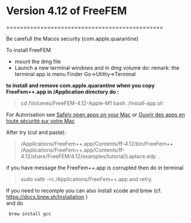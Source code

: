 # Version 4.12 of FreeFEM 
==============================================

Be carefull  the Macos security (com.apple.quarantine)

To install FreeFEM
- mount the dmg file 
- Launch a new terminal windows and  in dmg volume do: 
   remark: the terminal app is  menu Finder Go->Utility->Terminal 
 
**to install and remove com.apple.quarantine  when you copy  FreeFem++.app in /Application directory   do :**
 
>  cd /Volumes/FreeFEM-4.12-Apple-M1
>  bash ./Install-app.sh

For Autorisation see [Safely open apps on your Mac](https://support.apple.com/en-us/HT202491) or 
[Ouvrir des apps en toute sécurité sur votre Mac](https://support.apple.com/fr-fr/HT202491)

After try (cut and paste):
> /Applications/FreeFem++.app/Contents/ff-4.12/bin/FreeFem++  /Applications/FreeFem++.app/Contents/ff-4.12/share/FreeFEM/4.12/examples/tutorial/Laplace.edp 
   
if you have message the FreeFem++.app is corrupted then do in terminal
> sudo xattr -rc /Applications/FreeFem++.app
and retry. 
        
If you need to recomple  you can also install xcode and brew (cf. https://docs.brew.sh/Installation )    
and do 

	 brew install gcc 
	 